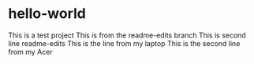 # hello-world
This is a test project
This is from the readme-edits branch
This is second line readme-edits
This is the line from my laptop
This is the second line from my Acer